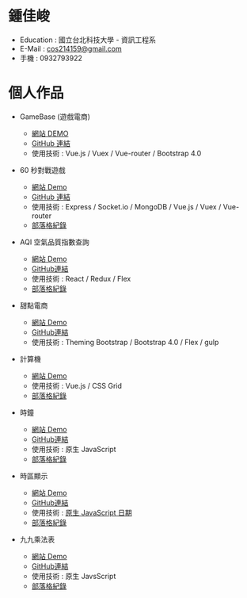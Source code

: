 # 鍾佳峻

- Education : 國立台北科技大學 - 資訊工程系
- E-Mail : cos214159@gmail.com
- 手機 : 0932793922

# 個人作品
- GameBase (遊戲電商)
  - [網站 DEMO](https://boiling-wave-43766.herokuapp.com/)
  - [GitHub 連結](https://github.com/cos214159/game-shopify)
  - 使用技術 : Vue.js / Vuex / Vue-router / Bootstrap 4.0
  
- 60 秒對戰遊戲
  - [網站 Demo](https://cos214159.github.io/JS-Level6/#/)
  - [GitHub 連結](https://github.com/cos214159/JS-Level6)
  - 使用技術 : Express / Socket.io / MongoDB / Vue.js / Vuex / Vue-router
  - [部落格紀錄](https://medium.com/@cos214159/js-%E5%9C%B0%E4%B8%8B%E5%9F%8E-level-6-60%E7%A7%92%E7%AE%97%E6%95%B8%E9%81%8A%E6%88%B2-81f4a57a4c79)
  
- AQI 空氣品質指數查詢
  - [網站 Demo](https://cos214159.github.io/JS-Level5/)
  - [GitHub連結](https://github.com/cos214159/JS-Level5)
  - 使用技術 : React / Redux / Flex
  - [部落格紀錄](https://medium.com/@cos214159/js-%E5%9C%B0%E4%B8%8B%E5%9F%8E-level5-aqi-%E7%A9%BA%E6%B0%A3%E5%93%81%E8%B3%AA-8077e8f26f90)
  
- 甜點電商
  - [網站 Demo](https://cos214159.github.io/demo-sweet-taste/)
  - [GitHub連結](https://github.com/cos214159/demo-sweet-taste)
  - 使用技術 : Theming Bootstrap / Bootstrap 4.0 / Flex / gulp

- 計算機
  - [網站 Demo](https://codepen.io/cos214159/pen/vPBOdB)
  - 使用技術 : Vue.js / CSS Grid
  - [部落格紀錄](https://medium.com/@cos214159/javascript-%E5%9C%B0%E4%B8%8B%E5%9F%8E-%E7%AC%AC%E4%B8%89%E9%97%9C-%E8%A8%88%E7%AE%97%E6%A9%9F-9dbb6d49531a)
  
- 時鐘
  - [網站 Demo](https://cos214159.github.io/JS-Level2/)
  - [GitHub連結](https://github.com/cos214159/JS-Level2)
  - 使用技術 : 原生 JavaScript
  - [部落格紀錄](https://medium.com/@cos214159/js-%E5%9C%B0%E4%B8%8B%E5%9F%8E-level-2-%E6%99%82%E9%90%98-a9793a957f6d)
  
- 時區顯示
  - [網站 Demo](https://cos214159.github.io/JS-Level4/)
  - [GitHub連結](https://github.com/cos214159/JS-Level4)
  - 使用技術 : [原生 JavaScript 日期](https://developer.mozilla.org/zh-TW/docs/Web/JavaScript/Reference/Global_Objects/Date)
  - [部落格紀錄](https://medium.com/@cos214159/js-%E5%9C%B0%E4%B8%8B%E5%9F%8E-level-4-%E6%99%82%E5%8D%80-ec994a00b26e)

- 九九乘法表
  - [網站 Demo](https://cos214159.github.io/JS-Level1/)
  - [GitHub連結](https://github.com/cos214159/JS-Level1)
  - 使用技術 : 原生 JavsScript
  - [部落格紀錄](https://medium.com/@cos214159/js-%E5%9C%B0%E4%B8%8B%E5%9F%8E-level1-%E4%B9%9D%E4%B9%9D%E4%B9%98%E6%B3%95%E8%A1%A8-d4cad4c61d12)
